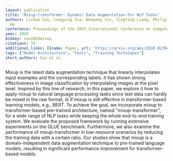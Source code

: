 ```yaml
---
layout: publication
title: 'Mixup-transformer: Dynamic Data Augmentation For NLP Tasks'
authors: Lichao Sun, Congying Xia, Wenpeng Yin, Tingting Liang, Philip S. Yu, Lifang
  He
conference: Proceedings of the 28th International Conference on Computational Linguistics
year: 2020
bibkey: sun2020mixup
citations: 74
additional_links: [{name: Paper, url: 'https://arxiv.org/abs/2010.02394'}]
tags: ["Model Architecture", "Tools", "Training Techniques"]
short_authors: Sun et al.
---
```

Mixup is the latest data augmentation technique that linearly interpolates
input examples and the corresponding labels. It has shown strong effectiveness
in image classification by interpolating images at the pixel level. Inspired by
this line of research, in this paper, we explore i) how to apply mixup to
natural language processing tasks since text data can hardly be mixed in the
raw format; ii) if mixup is still effective in transformer-based learning
models, e.g., BERT. To achieve the goal, we incorporate mixup to
transformer-based pre-trained architecture, named "mixup-transformer", for a
wide range of NLP tasks while keeping the whole end-to-end training system. We
evaluate the proposed framework by running extensive experiments on the GLUE
benchmark. Furthermore, we also examine the performance of mixup-transformer in
low-resource scenarios by reducing the training data with a certain ratio. Our
studies show that mixup is a domain-independent data augmentation technique to
pre-trained language models, resulting in significant performance improvement
for transformer-based models.